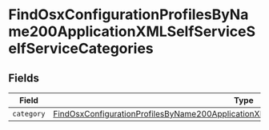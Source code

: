 # FindOsxConfigurationProfilesByName200ApplicationXMLSelfServiceSelfServiceCategories


## Fields

| Field                                                                                                                                                                                                                 | Type                                                                                                                                                                                                                  | Required                                                                                                                                                                                                              | Description                                                                                                                                                                                                           |
| --------------------------------------------------------------------------------------------------------------------------------------------------------------------------------------------------------------------- | --------------------------------------------------------------------------------------------------------------------------------------------------------------------------------------------------------------------- | --------------------------------------------------------------------------------------------------------------------------------------------------------------------------------------------------------------------- | --------------------------------------------------------------------------------------------------------------------------------------------------------------------------------------------------------------------- |
| `category`                                                                                                                                                                                                            | [FindOsxConfigurationProfilesByName200ApplicationXMLSelfServiceSelfServiceCategoriesCategory](../../models/operations/findosxconfigurationprofilesbyname200applicationxmlselfserviceselfservicecategoriescategory.md) | :heavy_minus_sign:                                                                                                                                                                                                    | N/A                                                                                                                                                                                                                   |